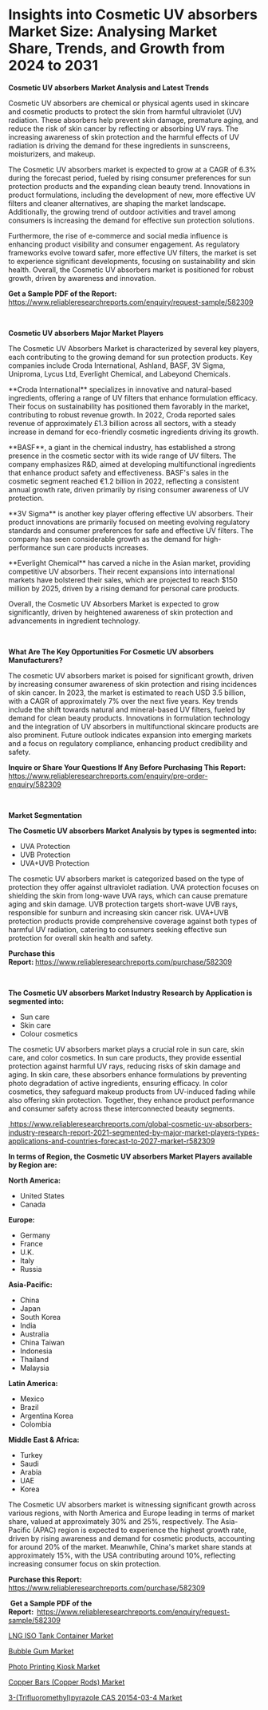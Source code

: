 <p><h1>Insights into Cosmetic UV absorbers Market Size: Analysing Market Share, Trends, and Growth from 2024 to 2031</h1></p><p><strong>Cosmetic UV absorbers Market Analysis and Latest Trends</strong></p>
<p><p>Cosmetic UV absorbers are chemical or physical agents used in skincare and cosmetic products to protect the skin from harmful ultraviolet (UV) radiation. These absorbers help prevent skin damage, premature aging, and reduce the risk of skin cancer by reflecting or absorbing UV rays. The increasing awareness of skin protection and the harmful effects of UV radiation is driving the demand for these ingredients in sunscreens, moisturizers, and makeup.</p><p>The Cosmetic UV absorbers market is expected to grow at a CAGR of 6.3% during the forecast period, fueled by rising consumer preferences for sun protection products and the expanding clean beauty trend. Innovations in product formulations, including the development of new, more effective UV filters and cleaner alternatives, are shaping the market landscape. Additionally, the growing trend of outdoor activities and travel among consumers is increasing the demand for effective sun protection solutions.</p><p>Furthermore, the rise of e-commerce and social media influence is enhancing product visibility and consumer engagement. As regulatory frameworks evolve toward safer, more effective UV filters, the market is set to experience significant developments, focusing on sustainability and skin health. Overall, the Cosmetic UV absorbers market is positioned for robust growth, driven by awareness and innovation.</p></p>
<p><strong>Get a Sample PDF of the Report:&nbsp;</strong> <a href="https://www.reliableresearchreports.com/enquiry/request-sample/582309?utm_campaign=13&utm_medium=2&utm_source=Github&utm_content=ia&utm_term=16122024&utm_id=cosmetic-uv-absorbers">https://www.reliableresearchreports.com/enquiry/request-sample/582309</a></p>
<p>&nbsp;</p>
<p><strong>Cosmetic UV absorbers Major Market Players</strong></p>
<p><p>The Cosmetic UV Absorbers Market is characterized by several key players, each contributing to the growing demand for sun protection products. Key companies include Croda International, Ashland, BASF, 3V Sigma, Uniproma, Lycus Ltd, Everlight Chemical, and Labeyond Chemicals.</p><p>**Croda International** specializes in innovative and natural-based ingredients, offering a range of UV filters that enhance formulation efficacy. Their focus on sustainability has positioned them favorably in the market, contributing to robust revenue growth. In 2022, Croda reported sales revenue of approximately £1.3 billion across all sectors, with a steady increase in demand for eco-friendly cosmetic ingredients driving its growth.</p><p>**BASF**, a giant in the chemical industry, has established a strong presence in the cosmetic sector with its wide range of UV filters. The company emphasizes R&D, aimed at developing multifunctional ingredients that enhance product safety and effectiveness. BASF's sales in the cosmetic segment reached €1.2 billion in 2022, reflecting a consistent annual growth rate, driven primarily by rising consumer awareness of UV protection.</p><p>**3V Sigma** is another key player offering effective UV absorbers. Their product innovations are primarily focused on meeting evolving regulatory standards and consumer preferences for safe and effective UV filters. The company has seen considerable growth as the demand for high-performance sun care products increases.</p><p>**Everlight Chemical** has carved a niche in the Asian market, providing competitive UV absorbers. Their recent expansions into international markets have bolstered their sales, which are projected to reach $150 million by 2025, driven by a rising demand for personal care products.</p><p>Overall, the Cosmetic UV Absorbers Market is expected to grow significantly, driven by heightened awareness of skin protection and advancements in ingredient technology.</p></p>
<p>&nbsp;</p>
<p><strong>What Are The Key Opportunities For Cosmetic UV absorbers Manufacturers?</strong></p>
<p><p>The cosmetic UV absorbers market is poised for significant growth, driven by increasing consumer awareness of skin protection and rising incidences of skin cancer. In 2023, the market is estimated to reach USD 3.5 billion, with a CAGR of approximately 7% over the next five years. Key trends include the shift towards natural and mineral-based UV filters, fueled by demand for clean beauty products. Innovations in formulation technology and the integration of UV absorbers in multifunctional skincare products are also prominent. Future outlook indicates expansion into emerging markets and a focus on regulatory compliance, enhancing product credibility and safety.</p></p>
<p><strong>Inquire or Share Your Questions If Any Before Purchasing This Report:</strong> <a href="https://www.reliableresearchreports.com/enquiry/pre-order-enquiry/582309?utm_campaign=13&utm_medium=2&utm_source=Github&utm_content=ia&utm_term=16122024&utm_id=cosmetic-uv-absorbers">https://www.reliableresearchreports.com/enquiry/pre-order-enquiry/582309</a></p>
<p>&nbsp;</p>
<p><strong>Market Segmentation</strong></p>
<p><strong>The Cosmetic UV absorbers Market Analysis by types is segmented into:</strong></p>
<p><ul><li>UVA Protection</li><li>UVB Protection</li><li>UVA+UVB Protection</li></ul></p>
<p><p>The cosmetic UV absorbers market is categorized based on the type of protection they offer against ultraviolet radiation. UVA protection focuses on shielding the skin from long-wave UVA rays, which can cause premature aging and skin damage. UVB protection targets short-wave UVB rays, responsible for sunburn and increasing skin cancer risk. UVA+UVB protection products provide comprehensive coverage against both types of harmful UV radiation, catering to consumers seeking effective sun protection for overall skin health and safety.</p></p>
<p><strong>Purchase this Report:&nbsp;</strong><a href="https://www.reliableresearchreports.com/purchase/582309?utm_campaign=13&utm_medium=2&utm_source=Github&utm_content=ia&utm_term=16122024&utm_id=cosmetic-uv-absorbers">https://www.reliableresearchreports.com/purchase/582309</a></p>
<p>&nbsp;</p>
<p><strong>The Cosmetic UV absorbers Market Industry Research by Application is segmented into:</strong></p>
<p><ul><li>Sun care</li><li>Skin care</li><li>Colour cosmetics</li></ul></p>
<p><p>The cosmetic UV absorbers market plays a crucial role in sun care, skin care, and color cosmetics. In sun care products, they provide essential protection against harmful UV rays, reducing risks of skin damage and aging. In skin care, these absorbers enhance formulations by preventing photo degradation of active ingredients, ensuring efficacy. In color cosmetics, they safeguard makeup products from UV-induced fading while also offering skin protection. Together, they enhance product performance and consumer safety across these interconnected beauty segments.</p></p>
<p><a href="https://www.reliableresearchreports.com/global-cosmetic-uv-absorbers-industry-research-report-2021-segmented-by-major-market-players-types-applications-and-countries-forecast-to-2027-market-r582309?utm_campaign=13&utm_medium=2&utm_source=Github&utm_content=ia&utm_term=16122024&utm_id=cosmetic-uv-absorbers">&nbsp;https://www.reliableresearchreports.com/global-cosmetic-uv-absorbers-industry-research-report-2021-segmented-by-major-market-players-types-applications-and-countries-forecast-to-2027-market-r582309</a></p>
<p><strong>In terms of Region, the Cosmetic UV absorbers Market Players available by Region are:</strong></p>
<p>
    <p> <strong> North America: </strong>
        <ul>
            <li>United States</li>
            <li>Canada</li>
        </ul>
        </p> 
    <p> <strong> Europe: </strong>
        <ul>
            <li>Germany</li>
            <li>France</li>
            <li>U.K.</li>
            <li>Italy</li>
            <li>Russia</li>
        </ul>
        </p> 
    <p> <strong> Asia-Pacific: </strong>
        <ul>
            <li>China</li>
            <li>Japan</li>
            <li>South Korea</li>
            <li>India</li>
            <li>Australia</li>
            <li>China Taiwan</li>
            <li>Indonesia</li>
            <li>Thailand</li>
            <li>Malaysia</li>
        </ul>
        </p> 
    <p> <strong> Latin America: </strong>
        <ul>
            <li>Mexico</li>
            <li>Brazil</li>
            <li>Argentina Korea</li>
            <li>Colombia</li>
        </ul>
        </p> 
    <p> <strong> Middle East & Africa: </strong>
        <ul>
            <li>Turkey</li>
            <li>Saudi</li>
            <li>Arabia</li>
            <li>UAE</li>
            <li>Korea</li>
        </ul>
    </p>
    </p>
<p><p>The Cosmetic UV absorbers market is witnessing significant growth across various regions, with North America and Europe leading in terms of market share, valued at approximately 30% and 25%, respectively. The Asia-Pacific (APAC) region is expected to experience the highest growth rate, driven by rising awareness and demand for cosmetic products, accounting for around 20% of the market. Meanwhile, China's market share stands at approximately 15%, with the USA contributing around 10%, reflecting increasing consumer focus on skin protection.</p></p>
<p><strong>Purchase this Report: </strong><a href="https://www.reliableresearchreports.com/purchase/582309?utm_campaign=13&utm_medium=2&utm_source=Github&utm_content=ia&utm_term=16122024&utm_id=cosmetic-uv-absorbers">https://www.reliableresearchreports.com/purchase/582309</a></p>
<p>&nbsp;<strong>Get a Sample PDF of the Report:&nbsp;&nbsp;</strong><a href="https://www.reliableresearchreports.com/enquiry/request-sample/582309?utm_campaign=13&utm_medium=2&utm_source=Github&utm_content=ia&utm_term=16122024&utm_id=cosmetic-uv-absorbers">https://www.reliableresearchreports.com/enquiry/request-sample/582309</a></p>
<p><strong></strong></p>
<p><p><a href="https://www.linkedin.com/pulse/lng-iso-tank-container-market-size-type-product-global-industry-nil5c?utm_campaign=13&utm_medium=2&utm_source=Github&utm_content=ia&utm_term=16122024&utm_id=cosmetic-uv-absorbers">LNG ISO Tank Container Market</a></p><p><a href="https://www.linkedin.com/pulse/how-bubble-gum-market-projected-soar-size-share-101-cagr-tkkqe?utm_campaign=13&utm_medium=2&utm_source=Github&utm_content=ia&utm_term=16122024&utm_id=cosmetic-uv-absorbers">Bubble Gum Market</a></p><p><a href="https://www.linkedin.com/pulse/photo-printing-kiosk-market-growth-outlook-from-2024-2031-tjyhe?utm_campaign=13&utm_medium=2&utm_source=Github&utm_content=ia&utm_term=16122024&utm_id=cosmetic-uv-absorbers">Photo Printing Kiosk Market</a></p><p><a href="https://github.com/MariaWashington76/Market-Research-Report-List-1/blob/main/copper-bars-copper-rods-market.md?utm_campaign=13&utm_medium=2&utm_source=Github&utm_content=ia&utm_term=16122024&utm_id=cosmetic-uv-absorbers">Copper Bars (Copper Rods) Market</a></p><p><a href="https://github.com/MarciaRunte/Market-Research-Report-List-1/blob/main/3-trifluoromethylpyrazole-cas-20154-03-4-market.md?utm_campaign=13&utm_medium=2&utm_source=Github&utm_content=ia&utm_term=16122024&utm_id=cosmetic-uv-absorbers">3-(Trifluoromethyl)pyrazole CAS 20154-03-4 Market</a></p></p>